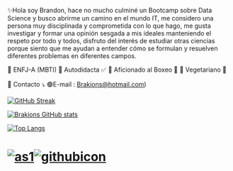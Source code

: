 ✨Hola soy Brandon, hace no mucho culminé un Bootcamp sobre Data Science y busco abrirme un camino en el mundo IT, me considero una persona muy disciplinada y comprometida con lo que hago, me gusta investigar y formar una opinión sesgada a mis ideales manteniendo el respeto por todo y todos, disfruto del interés de estudiar otras ciencias porque siento que me ayudan a entender cómo se formulan y resuelven diferentes problemas en diferentes campos.


🔽 ENFJ-A (MBTI)
🔽 Autodidacta ✅
🔽 Aficionado al Boxeo 🥊
🔽 Vegetariano 🥑

💌 Contacto ⤵
 🟢E-mail : Brakions@hotmail.com)

[![GitHub Streak](https://streak-stats.demolab.com/?user=Brakions&theme=dark)](https://git.io/streak-stats)

[![Brakions GitHub stats](https://github-readme-stats.vercel.app/api?username=brakions&show_icons=true&theme=radical)](https://github.com/brakions/github-readme-stats)

[![Top Langs](https://github-readme-stats.vercel.app/api/top-langs/?username=brakions&theme=radical)](https://github.com/brakions/github-readme-stats)
# [![as1](https://user-images.githubusercontent.com/93687273/197913759-f602643c-66bd-454c-8ef6-324e48191ada.png)](https://www.linkedin.com/in/brakions/)[![githubicon](https://user-images.githubusercontent.com/93687273/198377022-e84fa228-dcd9-4097-853a-8e54ac98dbe1.png)](https://github.com/Brakions)




